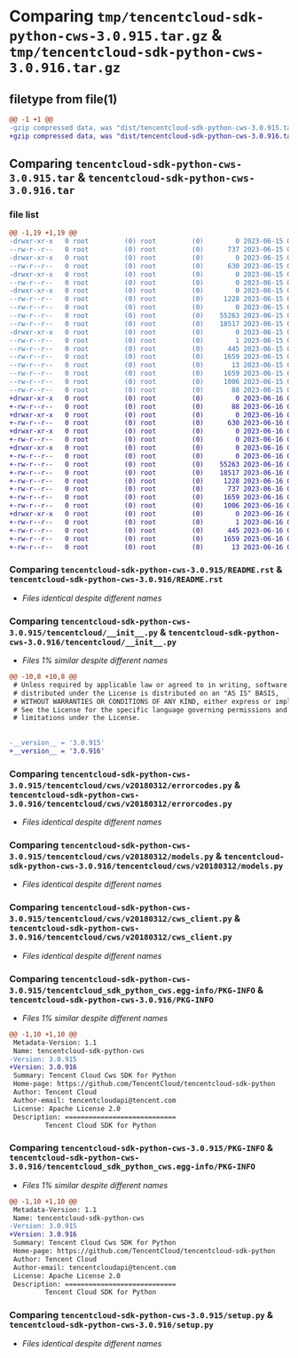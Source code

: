 # Comparing `tmp/tencentcloud-sdk-python-cws-3.0.915.tar.gz` & `tmp/tencentcloud-sdk-python-cws-3.0.916.tar.gz`

## filetype from file(1)

```diff
@@ -1 +1 @@
-gzip compressed data, was "dist/tencentcloud-sdk-python-cws-3.0.915.tar", last modified: Thu Jun 15 00:23:01 2023, max compression
+gzip compressed data, was "dist/tencentcloud-sdk-python-cws-3.0.916.tar", last modified: Fri Jun 16 00:31:39 2023, max compression
```

## Comparing `tencentcloud-sdk-python-cws-3.0.915.tar` & `tencentcloud-sdk-python-cws-3.0.916.tar`

### file list

```diff
@@ -1,19 +1,19 @@
-drwxr-xr-x   0 root         (0) root         (0)        0 2023-06-15 00:23:01.000000 tencentcloud-sdk-python-cws-3.0.915/
--rw-r--r--   0 root         (0) root         (0)      737 2023-06-15 00:23:01.000000 tencentcloud-sdk-python-cws-3.0.915/README.rst
-drwxr-xr-x   0 root         (0) root         (0)        0 2023-06-15 00:23:01.000000 tencentcloud-sdk-python-cws-3.0.915/tencentcloud/
--rw-r--r--   0 root         (0) root         (0)      630 2023-06-15 00:23:01.000000 tencentcloud-sdk-python-cws-3.0.915/tencentcloud/__init__.py
-drwxr-xr-x   0 root         (0) root         (0)        0 2023-06-15 00:23:01.000000 tencentcloud-sdk-python-cws-3.0.915/tencentcloud/cws/
--rw-r--r--   0 root         (0) root         (0)        0 2023-06-15 00:23:01.000000 tencentcloud-sdk-python-cws-3.0.915/tencentcloud/cws/__init__.py
-drwxr-xr-x   0 root         (0) root         (0)        0 2023-06-15 00:23:01.000000 tencentcloud-sdk-python-cws-3.0.915/tencentcloud/cws/v20180312/
--rw-r--r--   0 root         (0) root         (0)     1228 2023-06-15 00:23:01.000000 tencentcloud-sdk-python-cws-3.0.915/tencentcloud/cws/v20180312/errorcodes.py
--rw-r--r--   0 root         (0) root         (0)        0 2023-06-15 00:23:01.000000 tencentcloud-sdk-python-cws-3.0.915/tencentcloud/cws/v20180312/__init__.py
--rw-r--r--   0 root         (0) root         (0)    55263 2023-06-15 00:23:01.000000 tencentcloud-sdk-python-cws-3.0.915/tencentcloud/cws/v20180312/models.py
--rw-r--r--   0 root         (0) root         (0)    18517 2023-06-15 00:23:01.000000 tencentcloud-sdk-python-cws-3.0.915/tencentcloud/cws/v20180312/cws_client.py
-drwxr-xr-x   0 root         (0) root         (0)        0 2023-06-15 00:23:01.000000 tencentcloud-sdk-python-cws-3.0.915/tencentcloud_sdk_python_cws.egg-info/
--rw-r--r--   0 root         (0) root         (0)        1 2023-06-15 00:23:01.000000 tencentcloud-sdk-python-cws-3.0.915/tencentcloud_sdk_python_cws.egg-info/dependency_links.txt
--rw-r--r--   0 root         (0) root         (0)      445 2023-06-15 00:23:01.000000 tencentcloud-sdk-python-cws-3.0.915/tencentcloud_sdk_python_cws.egg-info/SOURCES.txt
--rw-r--r--   0 root         (0) root         (0)     1659 2023-06-15 00:23:01.000000 tencentcloud-sdk-python-cws-3.0.915/tencentcloud_sdk_python_cws.egg-info/PKG-INFO
--rw-r--r--   0 root         (0) root         (0)       13 2023-06-15 00:23:01.000000 tencentcloud-sdk-python-cws-3.0.915/tencentcloud_sdk_python_cws.egg-info/top_level.txt
--rw-r--r--   0 root         (0) root         (0)     1659 2023-06-15 00:23:01.000000 tencentcloud-sdk-python-cws-3.0.915/PKG-INFO
--rw-r--r--   0 root         (0) root         (0)     1006 2023-06-15 00:23:01.000000 tencentcloud-sdk-python-cws-3.0.915/setup.py
--rw-r--r--   0 root         (0) root         (0)       88 2023-06-15 00:23:01.000000 tencentcloud-sdk-python-cws-3.0.915/setup.cfg
+drwxr-xr-x   0 root         (0) root         (0)        0 2023-06-16 00:31:39.000000 tencentcloud-sdk-python-cws-3.0.916/
+-rw-r--r--   0 root         (0) root         (0)       88 2023-06-16 00:31:39.000000 tencentcloud-sdk-python-cws-3.0.916/setup.cfg
+drwxr-xr-x   0 root         (0) root         (0)        0 2023-06-16 00:31:39.000000 tencentcloud-sdk-python-cws-3.0.916/tencentcloud/
+-rw-r--r--   0 root         (0) root         (0)      630 2023-06-16 00:31:39.000000 tencentcloud-sdk-python-cws-3.0.916/tencentcloud/__init__.py
+drwxr-xr-x   0 root         (0) root         (0)        0 2023-06-16 00:31:39.000000 tencentcloud-sdk-python-cws-3.0.916/tencentcloud/cws/
+-rw-r--r--   0 root         (0) root         (0)        0 2023-06-16 00:31:39.000000 tencentcloud-sdk-python-cws-3.0.916/tencentcloud/cws/__init__.py
+drwxr-xr-x   0 root         (0) root         (0)        0 2023-06-16 00:31:39.000000 tencentcloud-sdk-python-cws-3.0.916/tencentcloud/cws/v20180312/
+-rw-r--r--   0 root         (0) root         (0)        0 2023-06-16 00:31:39.000000 tencentcloud-sdk-python-cws-3.0.916/tencentcloud/cws/v20180312/__init__.py
+-rw-r--r--   0 root         (0) root         (0)    55263 2023-06-16 00:31:39.000000 tencentcloud-sdk-python-cws-3.0.916/tencentcloud/cws/v20180312/models.py
+-rw-r--r--   0 root         (0) root         (0)    18517 2023-06-16 00:31:39.000000 tencentcloud-sdk-python-cws-3.0.916/tencentcloud/cws/v20180312/cws_client.py
+-rw-r--r--   0 root         (0) root         (0)     1228 2023-06-16 00:31:39.000000 tencentcloud-sdk-python-cws-3.0.916/tencentcloud/cws/v20180312/errorcodes.py
+-rw-r--r--   0 root         (0) root         (0)      737 2023-06-16 00:31:39.000000 tencentcloud-sdk-python-cws-3.0.916/README.rst
+-rw-r--r--   0 root         (0) root         (0)     1659 2023-06-16 00:31:39.000000 tencentcloud-sdk-python-cws-3.0.916/PKG-INFO
+-rw-r--r--   0 root         (0) root         (0)     1006 2023-06-16 00:31:39.000000 tencentcloud-sdk-python-cws-3.0.916/setup.py
+drwxr-xr-x   0 root         (0) root         (0)        0 2023-06-16 00:31:39.000000 tencentcloud-sdk-python-cws-3.0.916/tencentcloud_sdk_python_cws.egg-info/
+-rw-r--r--   0 root         (0) root         (0)        1 2023-06-16 00:31:39.000000 tencentcloud-sdk-python-cws-3.0.916/tencentcloud_sdk_python_cws.egg-info/dependency_links.txt
+-rw-r--r--   0 root         (0) root         (0)      445 2023-06-16 00:31:39.000000 tencentcloud-sdk-python-cws-3.0.916/tencentcloud_sdk_python_cws.egg-info/SOURCES.txt
+-rw-r--r--   0 root         (0) root         (0)     1659 2023-06-16 00:31:39.000000 tencentcloud-sdk-python-cws-3.0.916/tencentcloud_sdk_python_cws.egg-info/PKG-INFO
+-rw-r--r--   0 root         (0) root         (0)       13 2023-06-16 00:31:39.000000 tencentcloud-sdk-python-cws-3.0.916/tencentcloud_sdk_python_cws.egg-info/top_level.txt
```

### Comparing `tencentcloud-sdk-python-cws-3.0.915/README.rst` & `tencentcloud-sdk-python-cws-3.0.916/README.rst`

 * *Files identical despite different names*

### Comparing `tencentcloud-sdk-python-cws-3.0.915/tencentcloud/__init__.py` & `tencentcloud-sdk-python-cws-3.0.916/tencentcloud/__init__.py`

 * *Files 1% similar despite different names*

```diff
@@ -10,8 +10,8 @@
 # Unless required by applicable law or agreed to in writing, software
 # distributed under the License is distributed on an "AS IS" BASIS,
 # WITHOUT WARRANTIES OR CONDITIONS OF ANY KIND, either express or implied.
 # See the License for the specific language governing permissions and
 # limitations under the License.
 
 
-__version__ = '3.0.915'
+__version__ = '3.0.916'
```

### Comparing `tencentcloud-sdk-python-cws-3.0.915/tencentcloud/cws/v20180312/errorcodes.py` & `tencentcloud-sdk-python-cws-3.0.916/tencentcloud/cws/v20180312/errorcodes.py`

 * *Files identical despite different names*

### Comparing `tencentcloud-sdk-python-cws-3.0.915/tencentcloud/cws/v20180312/models.py` & `tencentcloud-sdk-python-cws-3.0.916/tencentcloud/cws/v20180312/models.py`

 * *Files identical despite different names*

### Comparing `tencentcloud-sdk-python-cws-3.0.915/tencentcloud/cws/v20180312/cws_client.py` & `tencentcloud-sdk-python-cws-3.0.916/tencentcloud/cws/v20180312/cws_client.py`

 * *Files identical despite different names*

### Comparing `tencentcloud-sdk-python-cws-3.0.915/tencentcloud_sdk_python_cws.egg-info/PKG-INFO` & `tencentcloud-sdk-python-cws-3.0.916/PKG-INFO`

 * *Files 1% similar despite different names*

```diff
@@ -1,10 +1,10 @@
 Metadata-Version: 1.1
 Name: tencentcloud-sdk-python-cws
-Version: 3.0.915
+Version: 3.0.916
 Summary: Tencent Cloud Cws SDK for Python
 Home-page: https://github.com/TencentCloud/tencentcloud-sdk-python
 Author: Tencent Cloud
 Author-email: tencentcloudapi@tencent.com
 License: Apache License 2.0
 Description: ============================
         Tencent Cloud SDK for Python
```

### Comparing `tencentcloud-sdk-python-cws-3.0.915/PKG-INFO` & `tencentcloud-sdk-python-cws-3.0.916/tencentcloud_sdk_python_cws.egg-info/PKG-INFO`

 * *Files 1% similar despite different names*

```diff
@@ -1,10 +1,10 @@
 Metadata-Version: 1.1
 Name: tencentcloud-sdk-python-cws
-Version: 3.0.915
+Version: 3.0.916
 Summary: Tencent Cloud Cws SDK for Python
 Home-page: https://github.com/TencentCloud/tencentcloud-sdk-python
 Author: Tencent Cloud
 Author-email: tencentcloudapi@tencent.com
 License: Apache License 2.0
 Description: ============================
         Tencent Cloud SDK for Python
```

### Comparing `tencentcloud-sdk-python-cws-3.0.915/setup.py` & `tencentcloud-sdk-python-cws-3.0.916/setup.py`

 * *Files identical despite different names*

